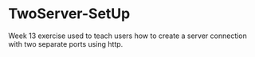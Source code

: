 # TwoServer-SetUp

Week 13 exercise used to teach users how to create a server connection with two separate ports using http.

